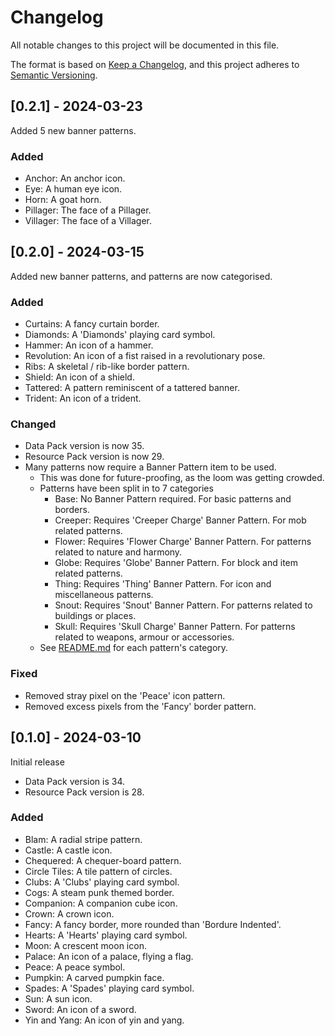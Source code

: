 # Changelog

All notable changes to this project will be documented in this file.

The format is based on [Keep a Changelog](https://keepachangelog.com/en/1.0.0/),
and this project adheres to [Semantic Versioning](https://semver.org/spec/v2.0.0.html).

## [0.2.1] - 2024-03-23
Added 5 new banner patterns.

### Added
- Anchor: An anchor icon.
- Eye: A human eye icon.
- Horn: A goat horn.
- Pillager: The face of a Pillager.
- Villager: The face of a Villager.

## [0.2.0] - 2024-03-15
Added new banner patterns, and patterns are now categorised.

### Added
- Curtains: A fancy curtain border.
- Diamonds: A 'Diamonds' playing card symbol.
- Hammer: An icon of a hammer.
- Revolution: An icon of a fist raised in a revolutionary pose.
- Ribs: A skeletal / rib-like border pattern.
- Shield: An icon of a shield.
- Tattered: A pattern reminiscent of a tattered banner.
- Trident: An icon of a trident.

### Changed
- Data Pack version is now 35.
- Resource Pack version is now 29.
- Many patterns now require a Banner Pattern item to be used.
  - This was done for future-proofing, as the loom was getting crowded.
  - Patterns have been split in to 7 categories
    - Base: No Banner Pattern required. For basic patterns and borders.
    - Creeper: Requires 'Creeper Charge' Banner Pattern. For mob related patterns.
    - Flower: Requires 'Flower Charge' Banner Pattern. For patterns related to nature and harmony.
    - Globe: Requires 'Globe' Banner Pattern. For block and item related patterns.
    - Thing: Requires 'Thing' Banner Pattern. For icon and miscellaneous patterns.
    - Snout: Requires 'Snout' Banner Pattern. For patterns related to buildings or places.
    - Skull: Requires 'Skull Charge' Banner Pattern. For patterns related to weapons, armour or accessories.
  - See [README.md](README.md) for each pattern's category.

### Fixed
- Removed stray pixel on the 'Peace' icon pattern.
- Removed excess pixels from the 'Fancy' border pattern.

## [0.1.0] - 2024-03-10
Initial release
- Data Pack version is 34.
- Resource Pack version is 28.

### Added
- Blam: A radial stripe pattern.
- Castle: A castle icon.
- Chequered: A chequer-board pattern.
- Circle Tiles: A tile pattern of circles.
- Clubs: A 'Clubs' playing card symbol.
- Cogs: A steam punk themed border.
- Companion: A companion cube icon.
- Crown: A crown icon.
- Fancy: A fancy border, more rounded than 'Bordure Indented'.
- Hearts: A 'Hearts' playing card symbol.
- Moon: A crescent moon icon.
- Palace: An icon of a palace, flying a flag.
- Peace: A peace symbol.
- Pumpkin: A carved pumpkin face.
- Spades: A 'Spades' playing card symbol.
- Sun: A sun icon.
- Sword: An icon of a sword.
- Yin and Yang: An icon of yin and yang.